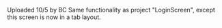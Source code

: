 Uploaded 10/5 by BC
Same functionality as project "LoginScreen", except this screen is now in a tab layout.
